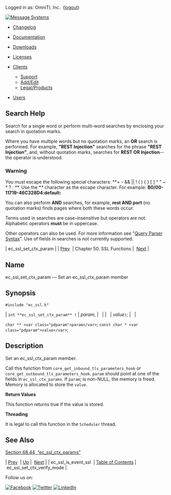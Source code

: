 Logged in as: OmniTI, Inc.  ([logout](https://support.messagesystems.com/logout.php))

[![Message Systems](https://support.messagesystems.com/images/ms-white205.png)](https://support.messagesystems.com/start.php) 

*   [Changelog](https://support.messagesystems.com/start.php?show=changelog)
*   [Documentation](https://support.messagesystems.com/docs/)
*   [Downloads](https://support.messagesystems.com/start.php)

*   [Licenses](https://support.messagesystems.com/license_summary.php)
*   <a href="">Clients</a>
    *   [Support](https://support.messagesystems.com/cs.php)
    *   [Add/Edit](https://support.messagesystems.com/edit_client.php)
    *   [Legal/Products](https://support.messagesystems.com/edit_products.php)
*   [Users](https://support.messagesystems.com/edit_customer.php)

## Search Help

Search for a single word or perform multi-word searches by enclosing your search in quotation marks.

Where you have multiple words but no quotation marks, an **OR** search is performed. For example, **"REST Injection"** searches for the phrase **"REST Injection"**, and, without quotation marks, searches for **REST OR Injection**--the operator is understood.

### Warning

You must escape the following special characters: **+ - && || ! ( ) { } [ ] ^ " ~ * ? : \**. Use the **\** character as the escape character. For example: **B0/00-11719-46C328D4\:default\:**

You can also perform **AND** searches, for example, **rest AND port** (no quotation marks) finds pages where both these words occur.

Terms used in searches are case-insensitive but operators are not. Alphabetic operators **must** be in uppercase.

Other operators can also be used. For more information see "[Query Parser Syntax](https://lucene.apache.org/core/old_versioned_docs/versions/3_0_0/queryparsersyntax.html)". Use of fields in searches is not currently supported.

| ec_ssl_set_ctx_param |
| [Prev](apis.ec_ssl_is_event_ssl.php)  | Chapter 50. SSL Functions |  [Next](apis.ec_ssl_set_ctx_verify_mode.php) |

<a name="apis.ec_ssl_set_ctx_param"></a>
## Name

ec_ssl_set_ctx_param — Set an ec_ssl_ctx_param member

## Synopsis

`#include "ec_ssl.h"`

| `int **ec_ssl_set_ctx_param** (` | <var class="pdparam">param</var>, |   |
|   | <var class="pdparam">value</var>`)`; |   |

`char ** <var class="pdparam">param</var>`;
`const char * <var class="pdparam">value</var>`;<a name="idp35270048"></a>
## Description

Set an ec_ssl_ctx_param member.

Call this function from `core_get_inbound_tls_parameters_hook` or `core_get_outbound_tls_parameters_hook`. `param` should point at one of the fields in `ec_ssl_ctx_params`. If `param`; is non-NULL, the memory is freed. Memory is allocated to store the `value`.

**Return Values**

This function returns true if the value is stored.

**Threading**

It is legal to call this function in the `Scheduler` thread.

<a name="idp35277024"></a>
## See Also

[Section 68.44, “ec_ssl_ctx_params”](structs.ec_ssl_ctx_params.php "68.44. ec_ssl_ctx_params")

| [Prev](apis.ec_ssl_is_event_ssl.php)  | [Up](ssl.php) |  [Next](apis.ec_ssl_set_ctx_verify_mode.php) |
| ec_ssl_is_event_ssl  | [Table of Contents](index.php) |  ec_ssl_set_ctx_verify_mode |

Follow us on:

[![Facebook](https://support.messagesystems.com/images/icon-facebook.png)](http://www.facebook.com/messagesystems) [![Twitter](https://support.messagesystems.com/images/icon-twitter.png)](http://twitter.com/#!/MessageSystems) [![LinkedIn](https://support.messagesystems.com/images/icon-linkedin.png)](http://www.linkedin.com/company/message-systems)